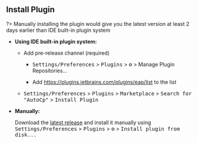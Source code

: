 ## Install Plugin

?> Manually installing the plugin would give you the latest version at least 2 days earlier than IDE built-in plugin system

- __Using IDE built-in plugin system:__

    - Add pre-release channel (required)

        - <kbd>Settings/Preferences</kbd> > <kbd>Plugins</kbd> > <kbd>⚙️</kbd> > Manage Plugin Repositories...

        - Add <https://plugins.jetbrains.com/plugins/eap/list> to the list
  
    - <kbd>Settings/Preferences</kbd> > <kbd>Plugins</kbd> > <kbd>Marketplace</kbd> > <kbd>Search for "AutoCp"</kbd> >
      <kbd>Install Plugin</kbd>


- __Manually:__

  Download the [latest release](https://github.com/Pushpavel/AutoCp/releases) and install it manually using
  <kbd>Settings/Preferences</kbd> > <kbd>Plugins</kbd> > <kbd>⚙️</kbd> > <kbd>Install plugin from disk...</kbd>
